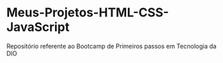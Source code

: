 # Meus-Projetos-HTML-CSS-JavaScript
Repositório referente ao Bootcamp de Primeiros passos em Tecnologia da DIO

